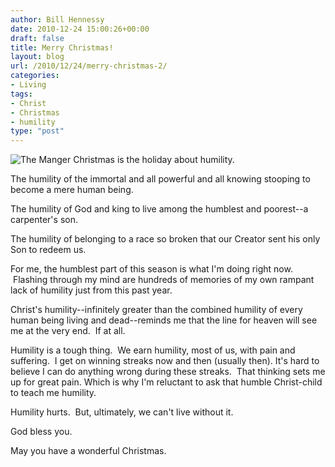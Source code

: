 ```yaml
---
author: Bill Hennessy
date: 2010-12-24 15:00:26+00:00
draft: false
title: Merry Christmas!
layout: blog
url: /2010/12/24/merry-christmas-2/
categories:
- Living
tags:
- Christ
- Christmas
- humility
type: "post"
---
```


![The Manger](https://michaeldmiller.files.wordpress.com/2008/12/manger-pic1.jpg?w=420&h=622)
Christmas is the holiday about humility.

The humility of the immortal and all powerful and all knowing stooping to become a mere human being.

The humility of God and king to live among the humblest and poorest--a carpenter's son.

The humility of belonging to a race so broken that our Creator sent his only Son to redeem us.

For me, the humblest part of this season is what I'm doing right now.  Flashing through my mind are hundreds of memories of my own rampant lack of humility just from this past year.

Christ's humility--infinitely greater than the combined humility of every human being living and dead--reminds me that the line for heaven will see me at the very end.  If at all.

Humility is a tough thing.  We earn humility, most of us, with pain and suffering.  I get on winning streaks now and then (usually then). It's hard to believe I can do anything wrong during these streaks.  That thinking sets me up for great pain. Which is why I'm reluctant to ask that humble Christ-child to teach me humility.

Humility hurts.  But, ultimately, we can't live without it.

God bless you.

May you have a wonderful Christmas.
